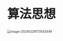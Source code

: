 # 算法思想

<img src="https://cvp.oss-cn-shanghai.aliyuncs.com/picgo/202402281735545.png" alt="image-20240228173542449" style="zoom:50%;" />